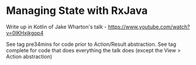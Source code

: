 # Managing State with RxJava

Write up in Kotlin of Jake Wharton's talk - https://www.youtube.com/watch?v=0IKHxjkgop4

See tag pre34mins for code prior to Action/Result abstraction.
See tag complete for code that does everything the talk does (except the View > Action abstraction)

